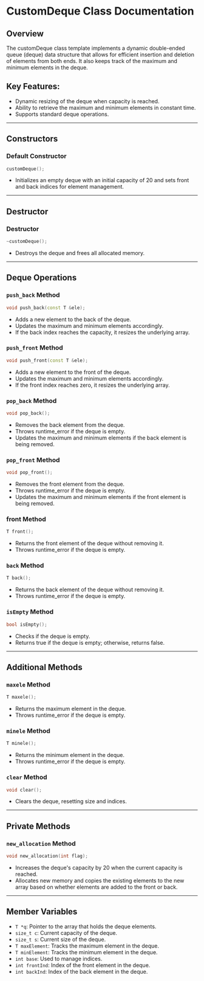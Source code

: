 # CustomDeque Class Documentation

## Overview
The customDeque class template implements a dynamic double-ended queue (deque) data structure that allows for efficient insertion and deletion of elements from both ends. It also keeps track of the maximum and minimum elements in the deque.

## Key Features:
- Dynamic resizing of the deque when capacity is reached.
- Ability to retrieve the maximum and minimum elements in constant time.
- Supports standard deque operations.

---

## Constructors

### Default Constructor
```cpp
customDeque();
```
- Initializes an empty deque with an initial capacity of 20 and sets front and back indices for element management.

---

## Destructor

### Destructor
```cpp
~customDeque();
```
- Destroys the deque and frees all allocated memory.

---

## Deque Operations

### `push_back` Method
```cpp
void push_back(const T &ele);
```
- Adds a new element to the back of the deque.
- Updates the maximum and minimum elements accordingly.
- If the back index reaches the capacity, it resizes the underlying array.

### `push_front` Method
```cpp
void push_front(const T &ele);
```
- Adds a new element to the front of the deque.
- Updates the maximum and minimum elements accordingly.
- If the front index reaches zero, it resizes the underlying array.

### `pop_back` Method
```cpp
void pop_back();
```
- Removes the back element from the deque.
- Throws runtime_error if the deque is empty.
- Updates the maximum and minimum elements if the back element is being removed.

### `pop_front` Method
```cpp
void pop_front();
```
- Removes the front element from the deque.
- Throws runtime_error if the deque is empty.
- Updates the maximum and minimum elements if the front element is being removed.

### front Method
```cpp
T front();
```
- Returns the front element of the deque without removing it.
- Throws runtime_error if the deque is empty.

### `back` Method
```cpp
T back();
```
- Returns the back element of the deque without removing it.
- Throws runtime_error if the deque is empty.

### `isEmpty` Method
```cpp
bool isEmpty();
```
- Checks if the deque is empty.
- Returns true if the deque is empty; otherwise, returns false.

---

## Additional Methods

### `maxele` Method
```cpp
T maxele();
```
- Returns the maximum element in the deque.
- Throws runtime_error if the deque is empty.

### `minele` Method
```cpp
T minele();
```
- Returns the minimum element in the deque.
- Throws runtime_error if the deque is empty.

### `clear` Method
```cpp
void clear();
```
- Clears the deque, resetting size and indices.

---

## Private Methods

### `new_allocation` Method
```cpp
void new_allocation(int flag);
```
- Increases the deque's capacity by 20 when the current capacity is reached.
- Allocates new memory and copies the existing elements to the new array based on whether elements are added to the front or back.

---

## Member Variables

- `T *q`: Pointer to the array that holds the deque elements.
- `size_t c`: Current capacity of the deque.
- `size_t s`: Current size of the deque.
- `T maxElement`: Tracks the maximum element in the deque.
- `T minElement`: Tracks the minimum element in the deque.
- `int base`: Used to manage indices.
- `int frontInd`: Index of the front element in the deque.
- `int backInd`: Index of the back element in the deque.